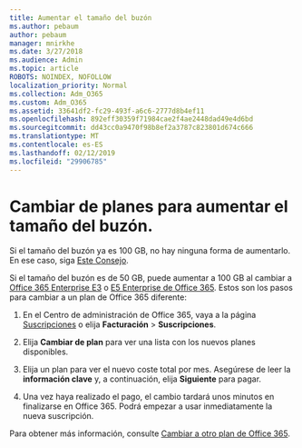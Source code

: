 ```yaml
---
title: Aumentar el tamaño del buzón
ms.author: pebaum
author: pebaum
manager: mnirkhe
ms.date: 3/27/2018
ms.audience: Admin
ms.topic: article
ROBOTS: NOINDEX, NOFOLLOW
localization_priority: Normal
ms.collection: Adm_O365
ms.custom: Adm_O365
ms.assetid: 33641df2-fc29-493f-a6c6-2777d8b4ef11
ms.openlocfilehash: 892eff30359f71984cae2f4ae2448dad49e4d6bd
ms.sourcegitcommit: dd43cc0a9470f98b8ef2a3787c823801d674c666
ms.translationtype: MT
ms.contentlocale: es-ES
ms.lasthandoff: 02/12/2019
ms.locfileid: "29906785"
---
```

# <a name="switch-plans-to-increase-mailbox-size"></a>Cambiar de planes para aumentar el tamaño del buzón.

Si el tamaño del buzón ya es 100 GB, no hay ninguna forma de aumentarlo. En ese caso, siga [Este Consejo](https://support.office.com/client/e57572ff-0ba7-4782-ba5d-cdac3142ea71). 
  
Si el tamaño del buzón es de 50 GB, puede aumentar a 100 GB al cambiar a [Office 365 Enterprise E3](https://products.office.com/business/office-365-enterprise-e3-business-software) o [E5 Enterprise de Office 365](https://products.office.com/business/office-365-enterprise-e5-business-software). Estos son los pasos para cambiar a un plan de Office 365 diferente:
  
1. En el Centro de administración de Office 365, vaya a la página [Suscripciones](https://go.microsoft.com/fwlink/p/?linkid=842054) o elija **Facturación** \> **Suscripciones**.
    
2. Elija **Cambiar de plan** para ver una lista con los nuevos planes disponibles. 
    
3. Elija un plan para ver el nuevo coste total por mes. Asegúrese de leer la **información clave** y, a continuación, elija **Siguiente** para pagar. 
    
4. Una vez haya realizado el pago, el cambio tardará unos minutos en finalizarse en Office 365. Podrá empezar a usar inmediatamente la nueva suscripción.
    
Para obtener más información, consulte [Cambiar a otro plan de Office 365](https://support.office.com/article/73318661-8f33-478b-bcc7-fb8d69dbb22a).
  

